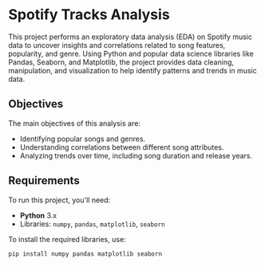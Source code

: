 # Spotify Tracks Analysis

This project performs an exploratory data analysis (EDA) on Spotify music data to uncover insights and correlations related to song features, popularity, and genre. Using Python and popular data science libraries like Pandas, Seaborn, and Matplotlib, the project provides data cleaning, manipulation, and visualization to help identify patterns and trends in music data.

## Objectives

The main objectives of this analysis are:
- Identifying popular songs and genres.
- Understanding correlations between different song attributes.
- Analyzing trends over time, including song duration and release years.

## Requirements

To run this project, you'll need:
- **Python** 3.x
- Libraries: `numpy`, `pandas`, `matplotlib`, `seaborn`

To install the required libraries, use:

```bash
pip install numpy pandas matplotlib seaborn

